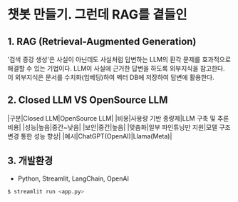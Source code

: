 # 챗봇 만들기. 그런데 RAG를 곁들인

## 1. RAG (Retrieval-Augmented Generation)
'검색 증강 생성'은 사실이 아닌데도 사실처럼 답변하는 LLM의 환각 문제를 효과적으로 해결할 수 있는 기법이다.
LLM이 사실에 근거한 답변을 하도록 외부지식을 참고한다. 이 외부지식은 문서를 수치화(임베딩)하여 벡터 DB에 저장하여 답변에 활용한다.

## 2. Closed LLM VS OpenSource LLM
|구분|Closed LLM|OpenSource LLM|
|비용|사용량 기반 종량제|LLM 구축 및 추론 비용|
|성능|높음|중간~낮음|
|보안|중간|높음|
|맞춤화|일부 파인튜닝만 지원|모델 구조 변경 통한 성능 향상|
|예시|ChatGPT(OpenAI)|Llama(Meta)|

## 3. 개발환경
- Python, Streamlit, LangChain, OpenAI
```bash
$ streamlit run <app.py>
```